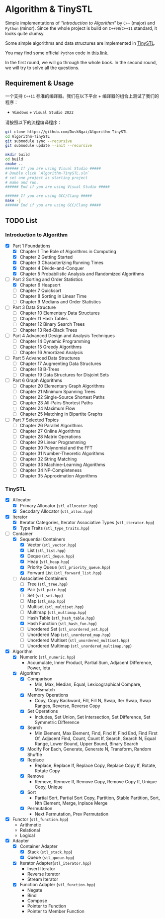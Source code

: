 # Algorithm & TinySTL

Simple implementations of *"Introduction to Algorithm"* by `C++` (major) and `Python` (minor). Since the whole project is build on `C++98`/`C++11` standard, it looks quite clumsy.

Some simple algorithms and data structures are implemented in [TinySTL](https://github.com/DuskNgai/TinySTL).

You may find some official `Python` code in [this link](https://mitp-content-server.mit.edu/books/content/sectbyfn/books_pres_0/11599/clrsPython.zip).

In the first round, we will go through the whole book. In the second round, we will try to solve all the questions.

## Requirement & Usage

一个支持 `C++11` 标准的编译器。我们在以下平台 + 编译器的组合上测试了我们的程序：

- `Windows` + `Visual Studio 2022`

请按照以下的流程编译程序：

```bash
git clone https://github.com/DuskNgai/Algorithm-TinySTL
cd Algorithm-TinySTL
git submodule sync --recursive
git submodule update --init --recursive

mkdir build
cd build
cmake ..
###### If you are using Visual Studio #####
# Double click `Algorithm-TinySTL.sln`
# set one project as starting project
# make and run.
###### End if you are using Visual Studio #####

###### If you are using GCC/Clang #####
make -j
###### End if you are using GCC/Clang #####
```

## TODO List

### Introduction to Algorithm

- [x] Part 1 Foundations
    - [x] Chapter 1 The Role of Algorithms in Computing
    - [x] Chapter 2 Getting Started
    - [x] Chapter 3 Characterizing Running Times
    - [x] Chapter 4 Divide-and-Conquer
    - [x] Chapter 5 Probabilistic Analysis and Randomized Algorithms
- [ ] Part 2 Sorting and Order Statistics
    - [x] Chapter 6 Heapsort
    - [ ] Chapter 7 Quicksort
    - [ ] Chapter 8 Sorting in Linear Time
    - [ ] Chapter 9 Medians and Order Statistics
- [ ] Part 3 Data Structure
    - [ ] Chapter 10 Elementary Data Structures
    - [ ] Chapter 11 Hash Tables
    - [ ] Chapter 12 Binary Search Trees
    - [ ] Chapter 13 Red-Black Trees
- [ ] Part 4 Advanced Design and Analysis Techniques
    - [ ] Chapter 14 Dynamic Programming
    - [ ] Chapter 15 Greedy Algorithms
    - [ ] Chapter 16 Amortized Analysis
- [ ] Part 5 Advanced Data Structures
    - [ ] Chapter 17 Augmenting Data Structures
    - [ ] Chapter 18 B-Trees
    - [ ] Chapter 19 Data Structures for Disjoint Sets
- [ ] Part 6 Graph Algorithms
    - [ ] Chapter 20 Elementary Graph Algorithms
    - [ ] Chapter 21 Minimum Spanning Trees
    - [ ] Chapter 22 Single-Source Shortest Paths
    - [ ] Chapter 23 All-Pairs Shortest Paths
    - [ ] Chapter 24 Maximum Flow
    - [ ] Chapter 25 Matching in Bipartite Graphs
- [ ] Part 7 Selected Topics
    - [ ] Chapter 26 Parallel Algorithms
    - [ ] Chapter 27 Online Algorithms
    - [ ] Chapter 28 Matrix Operations
    - [ ] Chapter 29 Linear Programming
    - [ ] Chapter 30 Polynomial and the FFT
    - [ ] Chapter 31 Number-Theoretic Algorithms
    - [ ] Chapter 32 String Matching
    - [ ] Chapter 33 Machine-Learning Algorithms
    - [ ] Chapter 34 NP-Completeness
    - [ ] Chapter 35 Approximation Algorithms

### TinySTL

- [x] Allocator
    - [x] Primary Allocator (`stl_allocater.hpp`)
    - [x] Secodary Allocator (`stl_alloc.hpp`)
- [x] Iterator
    - [x] Iterator Categories, Iterator Associative Types (`stl_iterator.hpp`)
    - [x] Type Traits (`stl_type_traits.hpp`)
- [ ] Container
    - [x] Sequential Containers
        - [x] Vector (`stl_vector.hpp`)
        - [x] List (`stl_list.hpp`)
        - [x] Deque (`stl_deque.hpp`)
        - [x] Heap (`stl_heap.hpp`)
        - [x] Priority Queue (`stl_priority_queue.hpp`)
        - [x] Forward List (`stl_forward_list.hpp`)
    - [ ] Associative Containers
        - [ ] Tree (`stl_tree.hpp`)
        - [x] Pair (`stl_pair.hpp`)
        - [ ] Set (`stl_set.hpp`)
        - [ ] Map (`stl_map.hpp`)
        - [ ] Multiset (`stl_multiset.hpp`)
        - [ ] Multimap (`stl_multimap.hpp`)
        - [ ] Hash Table (`stl_hash_table.hpp`)
        - [x] Hash Function (`stl_hash_fun.hpp`)
        - [ ] Unordered Set (`stl_unordered_set.hpp`)
        - [ ] Unordered Map (`stl_unordered_map.hpp`)
        - [ ] Unordered Multiset (`stl_unordered_multiset.hpp`)
        - [ ] Unordered Multimap (`stl_unordered_multimap.hpp`)
- [x] Algorithm
    - [x] Numeric (`stl_numeric.hpp`)
        - Accumulate, Inner Product, Partial Sum, Adjacent Difference, Power, Iota
    - [x] Algorithm
        - [x] Comparison
            - Min, Max, Median, Equal, Lexicographical Compare, Mismatch
        - [x] Memory Operations
            - Copy, Copy Backward, Fill, Fill N, Swap, Iter Swap, Swap Ranges, Reverse, Reverse Copy
        - [x] Set Operations
            - Includes, Set Union, Set Intersection, Set Difference, Set Symmetric Difference
        - [x] Search
            - Min Element, Max Element, Find, Find If, Find End, Find First Of, Adjacent Find, Count, Count If, Search, Search N, Equal Range, Lower Bound, Upper Bound, Binary Search
        - [x] Modify
            For Each, Generate, Generate N, Transform, Random Shuffle
        - [x] Replace
            - Replace, Replace If, Replace Copy, Replace Copy If, Rotate, Rotate Copy
        - [x] Remove
            - Remove, Remove If, Remove Copy, Remove Copy If, Unique Copy, Unique
        - [x] Sort
            - Partial Sort, Partial Sort Copy, Partition, Stable Partition, Sort, Nth Element, Merge, Inplace Merge
        - [x] Permutation
            - Next Permutation, Prev Permutation
- [x] Functor (`stl_function.hpp`)
    - Arithmetic
    - Relational
    - Logical
- [x] Adapter
    - [x] Container Adapter
        - [x] Stack (`stl_stack.hpp`)
        - [x] Queue (`stl_queue.hpp`)
    - [x] Iterator Adapter(`stl_iterator.hpp`)
        - Insert Iterator
        - Reverse Iterator
        - Stream Iterator
    - [x] Function Adapter (`stl_function.hpp`)
        - Negate
        - Bind
        - Compose
        - Pointer to Function
        - Pointer to Member Function
